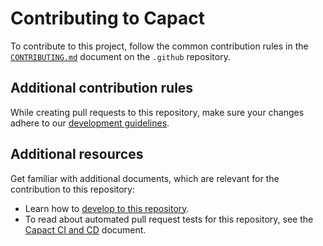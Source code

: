 # Contributing to Capact

To contribute to this project, follow the common contribution rules in the [`CONTRIBUTING.md`](https://github.com/capactio/.github/blob/main/CONTRIBUTING.md) document on the `.github` repository.

## Additional contribution rules

While creating pull requests to this repository, make sure your changes adhere to our [development guidelines](./docs/development-guidelines.md).

## Additional resources

Get familiar with additional documents, which are relevant for the contribution to this repository:

- Learn how to [develop to this repository](./docs/development.md).
- To read about automated pull request tests for this repository, see the [Capact CI and CD](./docs/ci.md) document.
